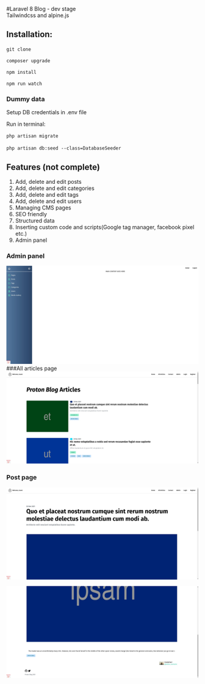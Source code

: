 #Laravel 8 Blog - dev stage   
Tailwindcss and alpine.js
## Installation:
````
git clone
````
````
composer upgrade
````
```` 
npm install
````
````
npm run watch
````
### Dummy data

Setup DB credentials in .env file

Run in terminal:
````
php artisan migrate

php artisan db:seed --class=DatabaseSeeder
````
## Features (not complete)

1. Add, delete and edit posts
2. Add, delete and edit categories
3. Add, delete and edit tags
4. Add, delete and edit users
5. Managing CMS pages
6. SEO friendly
7. Structured data
8. Inserting custom code and scripts(Google tag manager, facebook pixel etc.)
9. Admin panel

### Admin panel
![Laravel 8 blog](./admindashboard-laravel8.jpeg?raw=true "Admin dashboard")
###All articles page
![All posts](./all-articles.jpeg?raw=true "All posts")
### Post page
![All posts](./post.jpeg?raw=true "Post page ")

![Post page bottom](./post-part2.jpeg?raw=true "Post page bottom")
